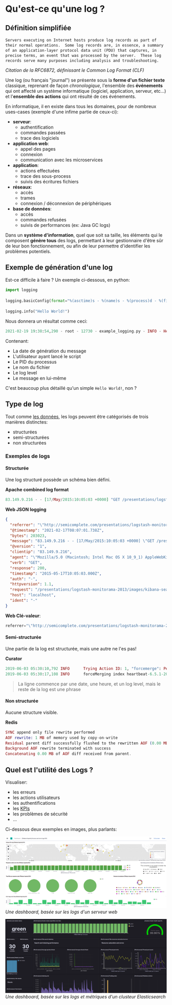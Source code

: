 # Qu'est-ce qu'une log ?

## Définition simplifiée

```
Servers executing on Internet hosts produce log records as part of
their normal operations.  Some log records are, in essence, a summary
of an application-layer protocol data unit (PDU) that captures, in
precise terms, an event that was processed by the server.  These log
records serve many purposes including analysis and troubleshooting.
```

*Citation de la RFC6872, définissant le Common Log Format (CLF)*

Une log (ou français "journal") se présente sous la **forme d'un fichier texte** classique, reprenant de façon *chronologique*, l'ensemble des **événements** qui ont affecté un système informatique (logiciel, application, serveur, etc...) et l'**ensemble des actions** qui ont résulté de ces événements.

En informatique, il en existe dans tous les domaines, pour de nombreux uses-cases (exemple d'une infime partie de ceux-ci):

- **serveur**:
    - authentification
    - commandes passées
    - trace des logiciels
- **application web**:
    - appel des pages
    - connexion
    - communication avec les microservices
- **application**:
    - actions effectuées
    - trace des sous-process
    - suivis des écritures fichiers
- **réseaux**:
    - accès
    - trames
    - connexion / déconnexion de périphériques
- **base de données**:
    - accès
    - commandes refusées
    - suivis de performances (ex: Java GC logs)

Dans un **système d'information**, quel que soit sa taille, les éléments qui le composent **génère tous** des logs, permettant à leur gestionnaire d'être sûr de leur bon fonctionnement, ou afin de leur permettre d'identifier les problèmes potentiels.

## Exemple de génération d'une log

Est-ce difficile à faire ? Un exemple ci-dessous, en python:

```python
import logging

logging.basicConfig(format="%(asctime)s - %(name)s - %(process)d - %(filename)s - %(levelname)s - %(message)s")

logging.info("Hello World!")
```

Nous donnera un résultat comme ceci:

```elixir
2021-02-19 19:38:54,290 - root - 12730 - example_logging.py - INFO - Hello World!
```

Contenant:

- La date de génération du message
- L'utilisateur ayant lancé le script
- Le PID du processus
- Le nom du fichier
- Le log level
- Le message en lui-même

C'est beaucoup plus détaillé qu'un simple `Hello World!`, non ?

## Type de log

Tout comme [les données](https://www.datamation.com/big-data/structured-vs-unstructured-data/), les logs peuvent être catégorisés de trois manières distinctes:

- structurées
- semi-structurées
- non structurées

### Exemples de logs

#### Structurée

Une log structuré possède un schéma bien défini.

**Apache combined log format**

```elixir
83.149.9.216 - - [17/May/2015:10:05:03 +0000] "GET /presentations/logstash-monitorama-2013/images/kibana-search.png HTTP/1.1" 200 203023 "http://semicomplete.com/presentations/logstash-monitorama-2013/" "Mozilla/5.0 (Macintosh; Intel Mac OS X 10_9_1) AppleWebKit/537.36 (KHTML, like Gecko) Chrome/32.0.1700.77 Safari/537.36"
```

**Web JSON logging**

```json
{
  "referrer": "\"http://semicomplete.com/presentations/logstash-monitorama-2013/\"",
  "@timestamp": "2021-02-17T08:07:01.738Z",
  "bytes": 203023,
  "message": "83.149.9.216 - - [17/May/2015:10:05:03 +0000] \"GET /presentations/logstash-monitorama-2013/images/kibana-search.png HTTP/1.1\" 200 203023 \"http://semicomplete.com/presentations/logstash-monitorama-2013/\" \"Mozilla/5.0 (Macintosh; Intel Mac OS X 10_9_1) AppleWebKit/537.36 (KHTML, like Gecko) Chrome/32.0.1700.77 Safari/537.36\"",
  "@version": "1",
  "clientip": "83.149.9.216",
  "agent": "\"Mozilla/5.0 (Macintosh; Intel Mac OS X 10_9_1) AppleWebKit/537.36 (KHTML, like Gecko) Chrome/32.0.1700.77 Safari/537.36\"",
  "verb": "GET",
  "response": 200,
  "timestamp": "2015-05-17T10:05:03.000Z",
  "auth": "-",
  "httpversion": 1.1,
  "request": "/presentations/logstash-monitorama-2013/images/kibana-search.png",
  "host": "localhost",
  "ident": "-"
}
```

**Web Clé-valeur**:

```elixir
referrer="\"http://semicomplete.com/presentations/logstash-monitorama-2013/\"" timestamp="2021-02-17T08:07:01.738Z" bytes=203023 message="83.149.9.216 - - [17/May/2015:10:05:03 +0000] \"GET /presentations/logstash-monitorama-2013/images/kibana-search.png HTTP/1.1\" 200 203023 \"http://semicomplete.com/presentations/logstash-monitorama-2013/\" \"Mozilla/5.0 (Macintosh; Intel Mac OS X 10_9_1) AppleWebKit/537.36 (KHTML, like Gecko) Chrome/32.0.1700.77 Safari/537.36\"" version="1" clientip="83.149.9.216" agent="\"Mozilla/5.0 (Macintosh; Intel Mac OS X 10_9_1) AppleWebKit/537.36 (KHTML, like Gecko) Chrome/32.0.1700.77 Safari/537.36\"" verb="GET" response=200 timestamp="2015-05-17T10:05:03.000Z" auth="-" httpversion=1.1 request="/presentations/logstash-monitorama-2013/images/kibana-search.png" host="localhost" ident="-"
```

#### Semi-structurée

Une partie de la log est structurée, mais une autre ne l'es pas!

**Curator**

```elixir
2019-06-03 05:30:10,792 INFO      Trying Action ID: 1, "forcemerge": Perform a forceMerge on selected indices to 'max_num_segments' per shard
2019-06-03 05:30:17,108 INFO      forceMerging index heartbeat-6.5.1-2019.05.23 to 1 segments per shard.  Please wait...
```

> La ligne commence par une date, une heure, et un log level, mais le reste de la log est une phrase

#### Non structurée

Aucune structure visible.

**Redis**

```elixir
SYNC append only file rewrite performed
AOF rewrite: 1 MB of memory used by copy-on-write
Residual parent diff successfully flushed to the rewritten AOF (0.00 MB)
Background AOF rewrite terminated with success
Concatenating 0.00 MB of AOF diff received from parent.
```

## Quel est l'utilité des Logs ?

Visualiser:

- les erreurs
- les actions utilisateurs
- les authentifications
- les [KPIs](https://fr.wikipedia.org/wiki/Indicateur_cl%C3%A9_de_performance)
- les problèmes de sécurité
- ...

Ci-dessous deux exemples en images, plus parlants:


![Dashboard elk monitoring](images/kibana_web_logs.png)
*Une dashboard, basée sur les logs d'un serveur web*

![Dashboard elk monitoring](images/dashboard_elk_monitoring.png)
*Une dashboard, basée sur les logs et métriques d'un clusteur Elasticsearch*